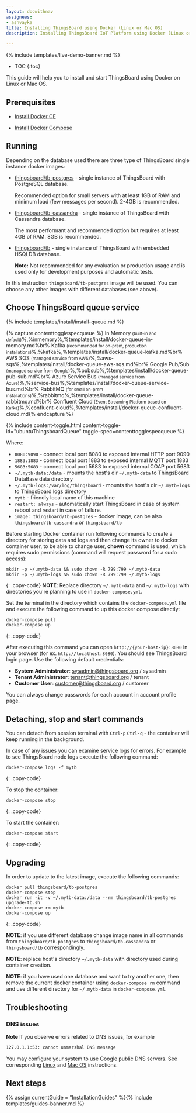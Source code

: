 ```yaml
---
layout: docwithnav
assignees:
- ashvayka
title: Installing ThingsBoard using Docker (Linux or Mac OS)
description: Installing ThingsBoard IoT Platform using Docker (Linux or Mac OS)

---
```


{% include templates/live-demo-banner.md %}

* TOC
{:toc}

This guide will help you to install and start ThingsBoard using Docker on Linux or Mac OS.


## Prerequisites

- [Install Docker CE](https://docs.docker.com/engine/installation/)

- [Install Docker Compose](https://docs.docker.com/compose/install/)

## Running

Depending on the database used there are three type of ThingsBoard single instance docker images:

* [thingsboard/tb-postgres](https://hub.docker.com/r/thingsboard/tb-postgres/) - single instance of ThingsBoard with PostgreSQL database.
    
    Recommended option for small servers with at least 1GB of RAM and minimum load (few messages per second). 2-4GB is recommended.
* [thingsboard/tb-cassandra](https://hub.docker.com/r/thingsboard/tb-cassandra/) - single instance of ThingsBoard with Cassandra database. 
    
    The most performant and recommended option but requires at least 4GB of RAM. 8GB is recommended.  
* [thingsboard/tb](https://hub.docker.com/r/thingsboard/tb/) - single instance of ThingsBoard with embedded HSQLDB database. 
    
    **Note:** Not recommended for any evaluation or production usage and is used only for development purposes and automatic tests. 
    
In this instruction `thingsboard/tb-postgres` image will be used. You can choose any other images with different databases (see above).

## Choose ThingsBoard queue service

{% include templates/install/install-queue.md %}

{% capture contenttogglespecqueue %}
In Memory <small>(built-in and default)</small>%,%inmemory%,%templates/install/docker-queue-in-memory.md%br%
Kafka <small>(recommended for on-prem, production installations)</small>%,%kafka%,%templates/install/docker-queue-kafka.md%br%
AWS SQS <small>(managed service from AWS)</small>%,%aws-sqs%,%templates/install/docker-queue-aws-sqs.md%br%
Google Pub/Sub <small>(managed service from Google)</small>%,%pubsub%,%templates/install/docker-queue-pub-sub.md%br%
Azure Service Bus <small>(managed service from Azure)</small>%,%service-bus%,%templates/install/docker-queue-service-bus.md%br%
RabbitMQ <small>(for small on-prem installations)</small>%,%rabbitmq%,%templates/install/docker-queue-rabbitmq.md%br%
Confluent Cloud <small>(Event Streaming Platform based on Kafka)</small>%,%confluent-cloud%,%templates/install/docker-queue-confluent-cloud.md{% endcapture %}

{% include content-toggle.html content-toggle-id="ubuntuThingsboardQueue" toggle-spec=contenttogglespecqueue %} 

Where: 
    
- `8080:9090`            - connect local port 8080 to exposed internal HTTP port 9090
- `1883:1883`            - connect local port 1883 to exposed internal MQTT port 1883    
- `5683:5683`            - connect local port 5683 to exposed internal COAP port 5683 
- `~/.mytb-data:/data`   - mounts the host's dir `~/.mytb-data` to ThingsBoard DataBase data directory
- `~/.mytb-logs:/var/log/thingsboard`   - mounts the host's dir `~/.mytb-logs` to ThingsBoard logs directory
- `mytb`             - friendly local name of this machine
- `restart: always`        - automatically start ThingsBoard in case of system reboot and restart in case of failure.
- `image: thingsboard/tb-postgres`          - docker image, can be also `thingsboard/tb-cassandra` or `thingsboard/tb`


Before starting Docker container run following commands to create a directory for storing data and logs and then change its owner to docker container user,
to be able to change user, **chown** command is used, which requires sudo permissions (command will request password for a sudo access):

```
mkdir -p ~/.mytb-data && sudo chown -R 799:799 ~/.mytb-data
mkdir -p ~/.mytb-logs && sudo chown -R 799:799 ~/.mytb-logs
```
{: .copy-code}
**NOTE**: Replace directory `~/.mytb-data` and `~/.mytb-logs` with directories you're planning to use in `docker-compose.yml`.

Set the terminal in the directory which contains the `docker-compose.yml` file and execute the following command to up this docker compose directly:

```
docker-compose pull
docker-compose up
```
{: .copy-code}

    
After executing this command you can open `http://{your-host-ip}:8080` in your browser (for ex. `http://localhost:8080`). 
You should see ThingsBoard login page. Use the following default credentials:

- **System Administrator**: sysadmin@thingsboard.org / sysadmin
- **Tenant Administrator**: tenant@thingsboard.org / tenant
- **Customer User**: customer@thingsboard.org / customer
    
You can always change passwords for each account in account profile page.

## Detaching, stop and start commands

You can detach from session terminal with `Ctrl-p` `Ctrl-q` - the container will keep running in the background.

In case of any issues you can examine service logs for errors.
For example to see ThingsBoard node logs execute the following command:

```
docker-compose logs -f mytb
```
{: .copy-code}

To stop the container:

```
docker-compose stop
```
{: .copy-code}

To start the container:

```
docker-compose start
```
{: .copy-code}

## Upgrading

In order to update to the latest image, execute the following commands:

```
docker pull thingsboard/tb-postgres
docker-compose stop
docker run -it -v ~/.mytb-data:/data --rm thingsboard/tb-postgres upgrade-tb.sh
docker-compose rm mytb
docker-compose up
```
{: .copy-code}

**NOTE**: if you use different database change image name in all commands from `thingsboard/tb-postgres` to `thingsboard/tb-cassandra` or `thingsboard/tb` correspondingly.
 
**NOTE**: replace host's directory `~/.mytb-data` with directory used during container creation. 

**NOTE**: if you have used one database and want to try another one, then remove the current docker container using `docker-compose rm` command and use different directory for `~/.mytb-data` in `docker-compose.yml`.
 

## Troubleshooting

### DNS issues

**Note** If you observe errors related to DNS issues, for example

```bash
127.0.1.1:53: cannot unmarshal DNS message
```

You may configure your system to use Google public DNS servers. 
See corresponding [Linux](https://developers.google.com/speed/public-dns/docs/using#linux) and [Mac OS](https://developers.google.com/speed/public-dns/docs/using#mac_os) instructions.


## Next steps

{% assign currentGuide = "InstallationGuides" %}{% include templates/guides-banner.md %}
